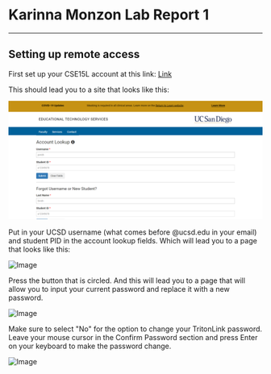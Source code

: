 # Karinna Monzon Lab Report 1
---
## **Setting up remote access**

First set up your CSE15L account at this link: [Link](https://sdacs.ucsd.edu/~icc/index.php)

This should lead you to a site that looks like this:

![Image](https://github.com/karinnamonzon/cse-15l-lab-report/blob/main/Account%20Lookup%20-%20sdacs.ucsd.edu.png?raw=true)

Put in your UCSD username (what comes before @ucsd.edu in your email) and student PID in the account lookup fields. Which will lead you to a page that looks like this:

![Image](http://url/a.png)

Press the button that is circled. And this will lead you to a page that will allow you to input your current password and replace it with a new password. 

![Image](http://url/a.png)

Make sure to select "No" for the option to change your TritonLink password. Leave your mouse cursor in the Confirm Password section and press Enter on your keyboard to make the password change.

![Image](http://url/a.png)

